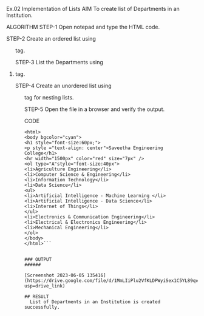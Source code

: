 Ex.02 Implementation of Lists
AIM
To create list of Departments in an Institution.

ALGORITHM
STEP-1
Open notepad and type the HTML code.

STEP-2
Create an ordered list using <ol> tag.

STEP-3
List the Departments using <li> tag.

STEP-4
Create an unordered list using <ul> tag for nesting lists.

STEP-5
Open the file in a browser and verify the output.

CODE
```
<html>
<body bgcolor="cyan">
<h1 style="font-size:60px;">
<p style ="text-align: center">Saveetha Engineering College</h1>
<hr width="1500px" color="red" size="7px" />
<ol type="A"style="font-size:40px">
<li>Agriculture Engineering</li>
<li>Computer Science & Engineering</li>
<li>Information Technology</li>
<li>Data Science</li>    
<ul>
<li>Artificial Intelligence - Machine Learning </li>
<li>Artificial Intelligence - Data Science</li>
<li>Internet of Things</li>
</ul>
<li>Electronics & Communication Engineering</li>
<li>Electrical & Electronics Engineering</li>
<li>Mechanical Engineering</li>
</ol>
</body>
</html>```


### OUTPUT
######

[Screenshot 2023-06-05 135416](https://drive.google.com/file/d/1MmLIiPlu2VfKLDPWyiSex1C5YL89qv5B/view?usp=drive_link)

## RESULT
  List of Departments in an Institution is created successfully.

